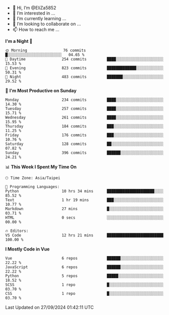 - 👋 Hi, I’m @EliZa5852
- 👀 I’m interested in ...
- 🌱 I’m currently learning ...
- 💞️ I’m looking to collaborate on ...
- 📫 How to reach me ...

<!--START_SECTION:waka-->
**I'm a Night 🦉** 

```text
🌞 Morning                76 commits          █░░░░░░░░░░░░░░░░░░░░░░░░   04.65 % 
🌆 Daytime                254 commits         ████░░░░░░░░░░░░░░░░░░░░░   15.53 % 
🌃 Evening                823 commits         █████████████░░░░░░░░░░░░   50.31 % 
🌙 Night                  483 commits         ███████░░░░░░░░░░░░░░░░░░   29.52 % 
```
📅 **I'm Most Productive on Sunday** 

```text
Monday                   234 commits         ████░░░░░░░░░░░░░░░░░░░░░   14.30 % 
Tuesday                  257 commits         ████░░░░░░░░░░░░░░░░░░░░░   15.71 % 
Wednesday                261 commits         ████░░░░░░░░░░░░░░░░░░░░░   15.95 % 
Thursday                 184 commits         ███░░░░░░░░░░░░░░░░░░░░░░   11.25 % 
Friday                   176 commits         ███░░░░░░░░░░░░░░░░░░░░░░   10.76 % 
Saturday                 128 commits         ██░░░░░░░░░░░░░░░░░░░░░░░   07.82 % 
Sunday                   396 commits         ██████░░░░░░░░░░░░░░░░░░░   24.21 % 
```


📊 **This Week I Spent My Time On** 

```text
🕑︎ Time Zone: Asia/Taipei

💬 Programming Languages: 
Python                   10 hrs 34 mins      █████████████████████░░░░   85.52 % 
Text                     1 hr 19 mins        ███░░░░░░░░░░░░░░░░░░░░░░   10.77 % 
Markdown                 27 mins             █░░░░░░░░░░░░░░░░░░░░░░░░   03.71 % 
HTML                     0 secs              ░░░░░░░░░░░░░░░░░░░░░░░░░   00.00 % 

🔥 Editors: 
VS Code                  12 hrs 21 mins      █████████████████████████   100.00 % 
```

**I Mostly Code in Vue** 

```text
Vue                      6 repos             ██████░░░░░░░░░░░░░░░░░░░   22.22 % 
JavaScript               6 repos             ██████░░░░░░░░░░░░░░░░░░░   22.22 % 
Python                   5 repos             █████░░░░░░░░░░░░░░░░░░░░   18.52 % 
SCSS                     1 repo              █░░░░░░░░░░░░░░░░░░░░░░░░   03.70 % 
CSS                      1 repo              █░░░░░░░░░░░░░░░░░░░░░░░░   03.70 % 
```




 Last Updated on 27/09/2024 01:42:11 UTC
<!--END_SECTION:waka-->
